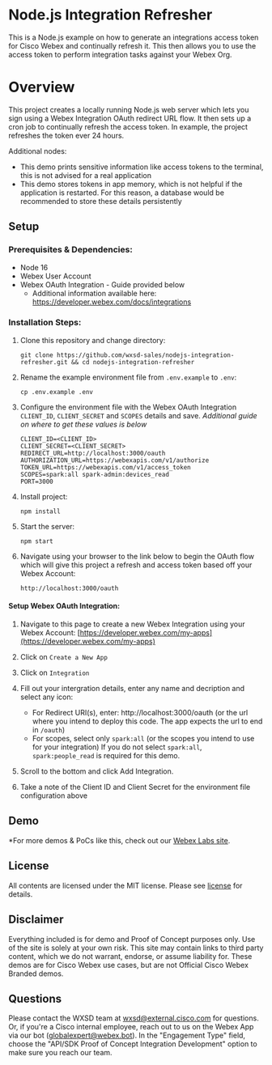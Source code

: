 # Node.js Integration Refresher

This is a Node.js example on how to generate an integrations access token for Cisco Webex and continually refresh it. This then allows you to use the access token to perform integration tasks against your Webex Org.

# Overview

This project creates a locally running Node.js web server which lets you sign using a Webex Integration OAuth redirect URL flow. It then sets up a cron job to continually refresh the access token. In example, the project refreshes the token ever 24 hours.

Additional nodes:

- This demo prints sensitive information like access tokens to the terminal, this is not advised for a real application
- This demo stores tokens in app memory, which is not helpful if the application is restarted.  For this reason, a database would be recommended to store these details persistently

## Setup

### Prerequisites & Dependencies: 

- Node 16
- Webex User Account
- Webex OAuth Integration - Guide provided below
   - Additional information available here: https://developer.webex.com/docs/integrations


### Installation Steps:

1. Clone this repository and change directory:

   ```
   git clone https://github.com/wxsd-sales/nodejs-integration-refresher.git && cd nodejs-integration-refresher
   ```

2. Rename the example environment file from `.env.example` to `.env`:
   ```
   cp .env.example .env
   ```
3. Configure the environment file with the Webex OAuth Integration ``CLIENT_ID``, ``CLIENT_SECRET`` and ``SCOPES`` details and save. 
   *Additional guide on where to get these values is below*

   ```env
   CLIENT_ID=<CLIENT_ID>
   CLIENT_SECRET=<CLIENT_SECRET>
   REDIRECT_URL=http://localhost:3000/oauth
   AUTHORIZATION_URL=https://webexapis.com/v1/authorize
   TOKEN_URL=https://webexapis.com/v1/access_token
   SCOPES=spark:all spark-admin:devices_read
   PORT=3000
   ```
4. Install project:
   ```
   npm install
   ```
5. Start the server:
   ```
   npm start
   ```

6. Navigate using your browser to the link below to begin the OAuth flow which will give this project a refresh and access token based off your Webex Account:
   ```
   http://localhost:3000/oauth
   ```

#### Setup Webex OAuth Integration:

1. Navigate to this page to create a new Webex Integration using your Webex Account:
   [https://developer.webex.com/my-apps](https://developer.webex.com/my-apps)
   
2. Click on ``Create a New App``
3. Click on ``Integration``
4. Fill out your intergration details, enter any name and decription and select any icon:
   - For Redirect URI(s), enter: http://localhost:3000/oauth
      (or the url where you intend to deploy this code.  The app expects the url to end in ``/oauth``)
   - For scopes, select only ``spark:all``
      (or the scopes you intend to use for your integration)
      If you do not select ``spark:all``, ``spark:people_read`` is required for this demo.
5. Scroll to the bottom and click Add Integration.
6. Take a note of the Client ID and Client Secret for the environment file configuration above


## Demo

*For more demos & PoCs like this, check out our [Webex Labs site](https://collabtoolbox.cisco.com/webex-labs).

## License

All contents are licensed under the MIT license. Please see [license](LICENSE) for details.


## Disclaimer
  
Everything included is for demo and Proof of Concept purposes only. Use of the site is solely at your own risk. This site may contain links to third party content, which we do not warrant, endorse, or assume liability for. These demos are for Cisco Webex use cases, but are not Official Cisco Webex Branded demos.


## Questions
Please contact the WXSD team at [wxsd@external.cisco.com](mailto:wxsd@external.cisco.com?subject=nodejs-integration-refresher) for questions. Or, if you're a Cisco internal employee, reach out to us on the Webex App via our bot (globalexpert@webex.bot). In the "Engagement Type" field, choose the "API/SDK Proof of Concept Integration Development" option to make sure you reach our team. 
